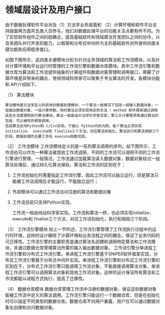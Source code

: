 # 领域层设计及用户接口
 
   由于数据处理软件平台涉及（1）方法学业务层面和 （2）计算环境和软件平台支持层面两方面共五类人员参与，他们对数据处理平台的功能关注点都有所不同。为了实现软件组件之间的低耦合，提高基础软件和领域算法开发团队之间的协作，以及多团队并行开发的能力，以框架和分布式中间件为主的基础软件对外提供四类关键功能和应用程序接口。

   如图下图所示，这四类关键模块分别为针对业务领域的算法和工作流模块，以及针对计算环境和平台运行时管理的工作流引擎和数据仓库模块。其中工作流引擎和数据仓库为算法和工作流提供抽象的计算组件和数据对象管理和调用接口，屏蔽了计算环境差异带来的耦合，使得领域科学家可以聚焦于专业算法的开发。各模块功能和 API介绍如下。

（1） 算法模块

    算法模块是方法学定义的具体的数据处理模块，一个算法一般情况下包括一组输入数据对象，一组输出数据对象，一组计算参数。同时算法必须实现特定的方法（ method 软件框架通过调用这些方法管理和执行算法模块。算法一般是由方法学科学家实现，第三方计算程序库通过算法的包装，可以被软件框架调用。
    目前算法支持Python和 C/C++实现。下面以 Python代码为例，每个算法必须实现 initialize、 execute和 finalize三个方法，对应算法初始化、算法执行和算法销毁三个阶段，数据处理的主要工作在 execute函数完成。

（2） 工作流模块
    工作流模块定义的是一系列算法调用的序列，如下图所示，工作流也可以作为一种算法被其他工作流调用，不同的工作流可以调用不同的工作流引擎进行管理。一般情况，工作流通过加载算法读入数据对象，数据对象经过一组算法处理后，通过持久化算法保存。算法和工作流的区别在于：

1. 工作流初始化时需要指定工作流引擎，因此工作流可以独立运行，但是算法只能被工作流调用后才能运行，不能独立运行；
2. 外部模块可以通过工作流访问注册的算法和数据对象
3. 工作流目前只支持Python实现。

    工作流一般由线站科学家实现。工作流和算法一样，也必须实现initialize、execute和 finalize三个方法，对应工作流初始化、执行和销毁三个阶段。

（3） 工作流引擎模块
        如上一节所述，工作流引擎管理了工作流执行过程中的运行时环境，这样的设计解除了计算环境和业务流程之间的耦合，保证了业务代码的可迁移性。工作流引擎的主要职责是通过算法名创建和调用特定算法和工作流模块，并通过数据仓库管理算法所需的输入输出数据对象。
       工作流引擎分单进程工作流引擎和分布式工作流引擎。单进程工作流引擎基于SNiPER软件框架实现，分布式工作流引擎基于分布式中间件实现。单进程工作流引擎和分布式工作流引擎的区别在于，分布式工作流引擎只能调用工作流对象，不能直接调用算法对象，单进程工作流引擎可以调用算法对象和其他工作流对象。这样的设计保证所有算法和工作流都能以进程方式执行，提高了迁移性。

（4） 数据仓库模块
        数据仓库管理工作流中注册的数据对象，保证这些数据对象能被工作流中定义的算法调用。工作流引擎只能运行一个数据仓库，但是在初始化时可以指定不同类型的数据仓库。数据仓库不向用户暴露，用户仅可以通过数据对象名创建和访问数据对象。

